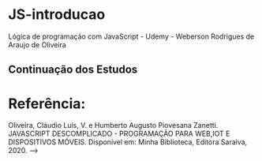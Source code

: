 # JS-introducao
Lógica de programação com JavaScript - Udemy - Weberson Rodrigues de Araujo de Oliveira


## Continuação dos Estudos 

 # Referência: 
  Oliveira, Cláudio Luís, V. e Humberto Augusto Piovesana Zanetti.
  JAVASCRIPT DESCOMPLICADO - PROGRAMAÇÃO PARA WEB,IOT E DISPOSITIVOS MÓVEIS. 
  Disponível em: Minha Biblioteca, Editora Saraiva, 2020. -->
 
